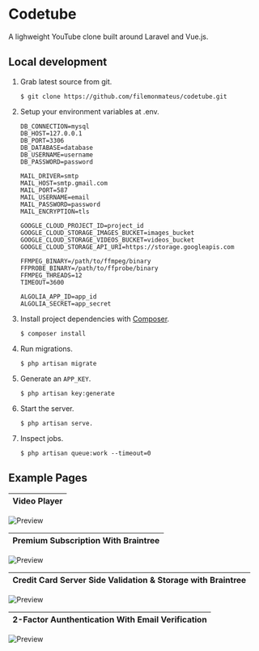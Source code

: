 # Codetube

A lighweight YouTube clone built around Laravel and Vue.js.


## Local development

1. Grab latest source from git.

   ```
   $ git clone https://github.com/filemonmateus/codetube.git
   ```

2. Setup your environment variables at .env.

   ```
   DB_CONNECTION=mysql
   DB_HOST=127.0.0.1
   DB_PORT=3306
   DB_DATABASE=database
   DB_USERNAME=username
   DB_PASSWORD=password

   MAIL_DRIVER=smtp
   MAIL_HOST=smtp.gmail.com
   MAIL_PORT=587
   MAIL_USERNAME=email
   MAIL_PASSWORD=password
   MAIL_ENCRYPTION=tls

   GOOGLE_CLOUD_PROJECT_ID=project_id
   GOOGLE_CLOUD_STORAGE_IMAGES_BUCKET=images_bucket
   GOOGLE_CLOUD_STORAGE_VIDEOS_BUCKET=videos_bucket
   GOOGLE_CLOUD_STORAGE_API_URI=https://storage.googleapis.com

   FFMPEG_BINARY=/path/to/ffmpeg/binary
   FFPROBE_BINARY=/path/to/ffprobe/binary
   FFMPEG_THREADS=12
   TIMEOUT=3600

   ALGOLIA_APP_ID=app_id
   ALGOLIA_SECRET=app_secret
   ```

3. Install project dependencies with [Composer](https://getcomposer.org/).

   ```
   $ composer install
   ```

4. Run migrations.

   ```
   $ php artisan migrate
   ```

5. Generate an `APP_KEY`.

   ```
   $ php artisan key:generate
   ```

6. Start the server.

   ```
   $ php artisan serve.
   ```

7. Inspect jobs.

   ```
   $ php artisan queue:work --timeout=0
   ```



## Example Pages

| Video Player |
|:---:|
![Preview](https://ucarecdn.com/bac5e4ea-3248-4a1e-a692-cc0463b710df/videoplayer.png)

| Premium Subscription With Braintree |
|:---:|
![Preview](https://ucarecdn.com/1c56026a-1c96-4bd6-b9ad-c115aa6e5128/premiumsubscription.png)

| Credit Card Server Side Validation & Storage with Braintree |
|:---:|
![Preview](https://ucarecdn.com/93e16c88-c4b1-4f0d-93c8-29decae81767/storagevalidation.png)

| 2-Factor Aunthentication With Email Verification |
|:---:|
![Preview](https://ucarecdn.com/011b29bb-c7be-4604-be08-fe3dc260cfd8/2factorauthentication.png)
